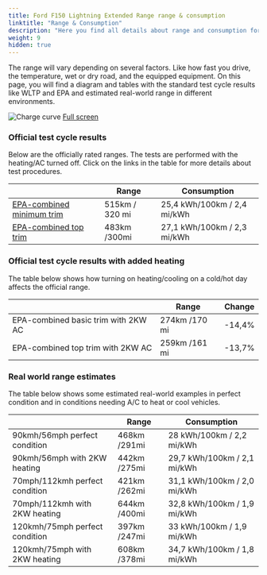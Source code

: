 ```yaml
---
title: Ford F150 Lightning Extended Range range & consumption
linktitle: "Range & Consumption"
description: "Here you find all details about range and consumption for Ford F150 Lightning Extended Range."
weight: 9
hidden: true
---
```

<!-- markdownlint-disable MD033 -->
<object type="image/svg+xml" data="../modelnavigation.svg"></object>

The range will vary depending on several factors. Like how fast you drive, the temperature, wet or dry road, and the equipped equipment. On this page, you will find a diagram and tables with the standard test cycle results like WLTP and EPA and estimated real-world range in different environments. 

![Charge curve](../range.svg  "Range information")
[Full screen](../range.svg)

### Official test cycle results

Below are the officially rated ranges. The tests are performed with the heating/AC turned off. Click on the links in the table for more details about test procedures. 

| | Range  | Consumption  |
|----|-----|------|
| [EPA-combined minimum trim](../../../../../guides/understandingrange/epa/) | 515km / 320 mi| 25,4 kWh/100km / 2,4 mi/kWh |
| [EPA-combined top trim](../../../../../guides/understandingrange/epa/) | 483km /300mi| 27,1 kWh/100km / 2,3 mi/kWh  |

### Official test cycle results with added heating

The table below shows how turning on heating/cooling on a cold/hot day affects the official range. 

| | Range  | Change  |
|----|-----|------|
| EPA-combined basic trim with 2KW AC | 274km /170 mi | -14,4%|
| EPA-combined top trim with 2KW AC | 259km /161 mi | -13,7%|

### Real world range estimates

The table below shows some estimated real-world examples in perfect condition and in conditions needing A/C to heat or cool vehicles. 

| | Range  | Consumption  |
|----|-----|------|
| 90kmh/56mph perfect condition | 468km /291mi| 28 kWh/100km / 2,2 mi/kWh |
| 90kmh/56mph with 2KW heating | 442km /275mi| 29,7 kWh/100km / 2,1 mi/kWh |
| 70mph/112kmh perfect condition | 421km /262mi| 31,1 kWh/100km / 2,0 mi/kWh|
| 70mph/112kmh with 2KW heating | 644km /400mi| 32,8 kWh/100km / 1,9 mi/kWh  |
| 120kmh/75mph perfect condition | 397km /247mi| 33 kWh/100km / 1,9 mi/kWh |
| 120kmh/75mph with 2KW heating | 608km /378mi| 34,7 kWh/100km / 1,8 mi/kWh |
